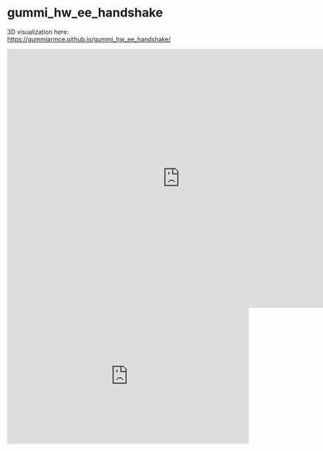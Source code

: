 # gummi_hw_ee_handshake

3D visualization here: https://gummiarmce.github.io/gummi_hw_ee_handshake/


<iframe src="https://myhub.autodesk360.com/ue290657e/shares/public/SH7f1edQT22b515c761e6c14c3106597302e?mode=embed" width="800" height="600" allowfullscreen="true" webkitallowfullscreen="true" mozallowfullscreen="true"  frameborder="0"></iframe>

<iframe width="560" height="315" src="https://www.youtube.com/embed/pfBTXZWRPQ4" frameborder="0" allowfullscreen></iframe>
